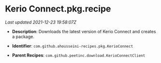 # Kerio Connect.pkg.recipe

_Last updated 2021-12-23 19:58:07Z_

- **Description**: Downloads the latest version of Kerio Connect and creates a package.

- **Identifier**: `com.github.ahousseini-recipes.pkg.KerioConnect`

- **Parent Recipes**: `com.github.peetinc.download.KerioConnectClient`